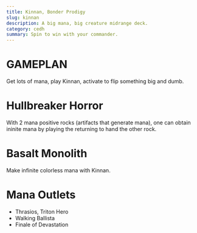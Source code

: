 ```yaml
---
title: Kinnan, Bonder Prodigy
slug: kinnan
description: A big mana, big creature midrange deck.
category: cedh
summary: Spin to win with your commander.
---
```


<h1 class="text-2xl text-purple-400"> GAMEPLAN </h1>

Get lots of mana, play Kinnan, activate to flip something big and dumb.

<h1 class="text-2xl text-purple-400"> Hullbreaker Horror </h1>

With 2 mana positive rocks (artifacts that generate mana), one can obtain ininite mana by playing the returning to hand the other rock.

<h1 class="text-2xl text-purple-400"> Basalt Monolith </h1>

Make infinite colorless mana with Kinnan.

<h1 class="text-2xl text-purple-400"> Mana Outlets </h1>
<ul class="px-4 list-disc">
    <li>Thrasios, Triton Hero </li>
    <li> Walking Ballista </li>
    <li> Finale of Devastation</li>
</ul>